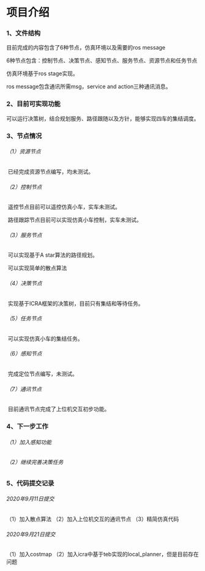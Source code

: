 # 项目介绍

### 1、文件结构

目前完成的内容包含了6种节点，仿真环境以及需要的ros message

6种节点包含：控制节点、决策节点、感知节点、服务节点、资源节点和任务节点

仿真环境基于ros stage实现。

ros message包含通讯所需msg，service and action三种通讯消息。

### 2、目前可实现功能

可以运行决策树，结合规划服务、路径跟随以及方针，能够实现四车的集结调度。

### 3、节点情况

###### （1）资源节点

​		已经完成资源节点编写，均未测试。

###### （2）控制节点

​		遥控节点目前可以遥控仿真小车，实车未测试。

​		路径跟踪节点目前可以实现仿真小车控制，实车未测试。

###### （3）服务节点

​		可以实现基于A star算法的路径规划。	

​		可以实现简单的散点算法	

###### （4）决策节点

​		实现基于ICRA框架的决策树，目前只有集结和等待任务。		

###### （5）任务节点

​		可以实现仿真小车的集结任务。

###### （6）感知节点

​		完成定位节点编写，未测试。

###### （7）通讯节点

​		目前通讯节点完成了上位机交互初步功能。

### 4、下一步工作

###### （1）加入感知功能

###### （2）继续完善决策任务

### 5、代码提交记录

###### 2020年9月11日提交     

（1）加入散点算法 （2）加入上位机交互的通讯节点 （3）精简仿真代码

###### 2020年9月21日提交

（1）加入costmap  （2）加入icra中基于teb实现的local_planner，但是目前存在问题





